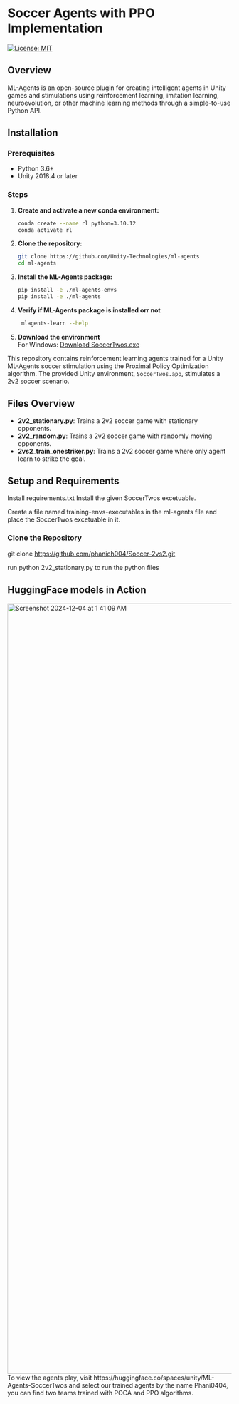 # Soccer Agents with PPO Implementation


[![License: MIT](https://img.shields.io/badge/License-MIT-yellow.svg)](https://opensource.org/licenses/MIT)

## Overview

ML-Agents is an open-source plugin for creating intelligent agents in Unity games and stimulations using reinforcement learning, imitation learning, neuroevolution, or other machine learning methods through a simple-to-use Python API.

## Installation

### Prerequisites

- Python 3.6+
- Unity 2018.4 or later

### Steps

1. **Create and activate a new conda environment:**

    ```sh
    conda create --name rl python=3.10.12
    conda activate rl
    ```
2. **Clone the repository:**

    ```sh
    git clone https://github.com/Unity-Technologies/ml-agents
    cd ml-agents
    ```

3. **Install the ML-Agents package:**

    ```sh
    pip install -e ./ml-agents-envs
    pip install -e ./ml-agents
    ```
4. **Verify if ML-Agents package is installed orr not**
   ```sh
    mlagents-learn --help
    ```
5. **Download the environment**<br>
   For Windows: [Download SoccerTwos.exe](https://github.com/phanich004/Soccer-2vs2/blob/main/SoccerTwos/SoccerTwos/SoccerTwos.exe)

   
   


This repository contains reinforcement learning agents trained for a Unity ML-Agents soccer stimulation using the Proximal Policy Optimization algorithm. The provided Unity environment, `SoccerTwos.app`, stimulates a 2v2 soccer scenario.

## Files Overview
- **2v2_stationary.py**: Trains a 2v2 soccer game with stationary opponents.
- **2v2_random.py**: Trains a 2v2 soccer game with randomly moving opponents.
- **2vs2_train_onestriker.py**: Trains a 2v2 soccer game where only agent learn to strike the goal.
## Setup and Requirements
Install requirements.txt
Install the given SoccerTwos excetuable.


Create a file named training-envs-executables in the ml-agents file and place the SoccerTwos excetuable in it.


### Clone the Repository

git clone https://github.com/phanich004/Soccer-2vs2.git

run python 2v2_stationary.py to run the python files

## HuggingFace models in Action
<img width="1728" alt="Screenshot 2024-12-04 at 1 41 09 AM" src="https://github.com/user-attachments/assets/6e12df91-d44a-4556-a0d2-18e869538d4c">
To view the agents play, visit https://huggingface.co/spaces/unity/ML-Agents-SoccerTwos and select our trained agents by the name Phani0404, you can find two teams trained with POCA and PPO algorithms.


